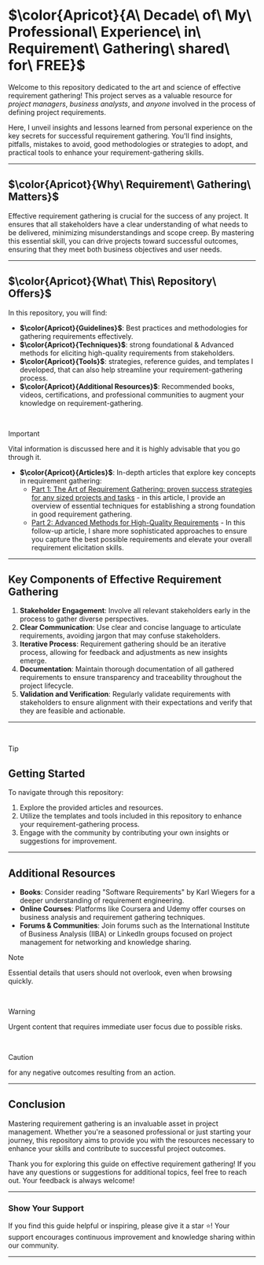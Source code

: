 
# $\color{Apricot}{A\ Decade\ of\ My\ Professional\ Experience\ in\ Requirement\ Gathering\ shared\ for\ FREE}$ 

Welcome to this repository dedicated to the art and science of effective requirement gathering! This project serves as a valuable resource for *project managers*, *business analysts*, and *anyone* involved in the process of defining project requirements.

Here, I unveil insights and lessons learned from personal experience on the key secrets for successful requirement gathering. You'll find insights, pitfalls, mistakes to avoid, good methodologies or strategies to adopt, and practical tools to enhance your requirement-gathering skills.

---

## $\color{Apricot}{Why\ Requirement\ Gathering\ Matters}$ 

Effective requirement gathering is crucial for the success of any project. It ensures that all stakeholders have a clear understanding of what needs to be delivered, minimizing misunderstandings and scope creep. By mastering this essential skill, you can drive projects toward successful outcomes, ensuring that they meet both business objectives and user needs.

---

## $\color{Apricot}{What\ This\ Repository\ Offers}$

In this repository, you will find:

- **$\color{Apricot}{Guidelines\}$**: Best practices and methodologies for gathering requirements effectively.
- **$\color{Apricot}{Techniques\}$**: strong foundational & Advanced methods for eliciting high-quality requirements from stakeholders.
- **$\color{Apricot}{Tools\}$**: strategies, reference guides, and templates I developed, that can also help streamline your requirement-gathering process.
- **$\color{Apricot}{Additional Resources\}$**: Recommended books, videos, certifications, and professional communities to augment your knowledge on requirement-gathering.
<br>

> [!IMPORTANT]
> Vital information is discussed here and it is highly advisable that you go through it.

- **$\color{Apricot}{Articles\}$**: In-depth articles that explore key concepts in requirement gathering:
  - [Part 1: The Art of Requirement Gathering: proven success strategies for any sized projects and tasks](https://medium.com/@EjikeKris/the-art-of-requirement-gathering-proven-success-strategies-for-any-sized-projects-and-tasks-e955cde8169b) - in this article, I provide an overview of essential techniques for establishing a strong foundation in good requirement gathering.
  - [Part 2: Advanced Methods for High-Quality Requirements](https://medium.com/@yourusername/part-2-advanced-methods-for-high-quality-requirements) - In this follow-up article, I share more sophisticated approaches to ensure you capture the best possible requirements and elevate your overall requirement elicitation skills.

---

## Key Components of Effective Requirement Gathering

1. **Stakeholder Engagement**: Involve all relevant stakeholders early in the process to gather diverse perspectives.
2. **Clear Communication**: Use clear and concise language to articulate requirements, avoiding jargon that may confuse stakeholders.
3. **Iterative Process**: Requirement gathering should be an iterative process, allowing for feedback and adjustments as new insights emerge.
4. **Documentation**: Maintain thorough documentation of all gathered requirements to ensure transparency and traceability throughout the project lifecycle.
5. **Validation and Verification**: Regularly validate requirements with stakeholders to ensure alignment with their expectations and verify that they are feasible and actionable.

---
<br>

> [!TIP]
> ## Getting Started

To navigate through this repository:

1. Explore the provided articles and resources.
2. Utilize the templates and tools included in this repository to enhance your requirement-gathering process.
3. Engage with the community by contributing your own insights or suggestions for improvement.

---

## Additional Resources

- **Books**: Consider reading "Software Requirements" by Karl Wiegers for a deeper understanding of requirement engineering.
- **Online Courses**: Platforms like Coursera and Udemy offer courses on business analysis and requirement gathering techniques.
- **Forums & Communities**: Join forums such as the International Institute of Business Analysis (IIBA) or LinkedIn groups focused on project management for networking and knowledge sharing.

> [!NOTE]
> Essential details that users should not overlook, even when browsing quickly.


<br>

> [!WARNING]
> Urgent content that requires immediate user focus due to possible risks.

<br>

> [!CAUTION]
> for any  negative outcomes resulting from an action.

---

## Conclusion

Mastering requirement gathering is an invaluable asset in project management. Whether you're a seasoned professional or just starting your journey, this repository aims to provide you with the resources necessary to enhance your skills and contribute to successful project outcomes.

Thank you for exploring this guide on effective requirement gathering! If you have any questions or suggestions for additional topics, feel free to reach out. Your feedback is always welcome!

---

### Show Your Support

If you find this guide helpful or inspiring, please give it a star ⭐️! Your support encourages continuous improvement and knowledge sharing within our community.

---
